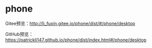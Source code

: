 # phone  
Gitee预览：http://li_fuxin.gitee.io/phone/dist/#/phone/desktop  

GitHub预览：https://patrickli147.github.io/phone/dist/index.html#/phone/desktop
